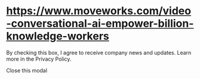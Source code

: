 # https://www.moveworks.com/video-conversational-ai-empower-billion-knowledge-workers

By checking this box, I agree to receive company news and updates. Learn more in the Privacy Policy.







  Close this modal
  


